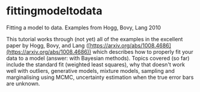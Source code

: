 # fittingmodeltodata
Fitting a model to data. Examples from Hogg, Bovy, Lang 2010

This tutorial works through (not yet) all of the examples in the excellent paper by Hogg, Bovy, and Lang ([https://arxiv.org/abs/1008.4686](https://arxiv.org/abs/1008.4686)) which describes how to properly fit your data to a model (answer: with Bayesian methods). Topics covered (so far) include the standard fit (weighted least squares), why that doesn't work well with outliers, generative models, mixture models, sampling and marginalising using MCMC, uncertainty estimation when the true error bars are unknown.